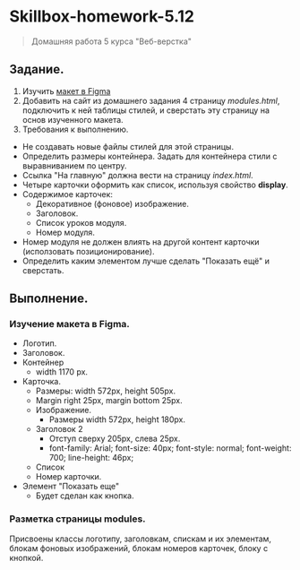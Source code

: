 # Skillbox-homework-5.12
> Домашняя работа 5 курса "Веб-верстка"

## Задание.

1. Изучить [макет в Figma](https://www.figma.com/file/YWQ3NFDGxDweqlgFrfQlqm/Modules_page?node-id=0%3A1)
2. Добавить на сайт из домашнего задания 4 страницу *modules.html*, подключить к ней таблицы стилей, и сверстать эту страницу на основ изученного макета.
3. Требования к выполнению.
  - Не создавать новые файлы стилей для этой страницы.
  - Определить размеры контейнера. Задать для контейнера стили с выравниванием по центру.
  - Ссылка "На главную" должна вести на страницу *index.html*.
  - Четыре карточки оформить как список, используя свойство **display**.
  - Содержимое карточек:
    - Декоративное (фоновое) изображение.
    - Заголовок.
    - Список уроков модуля.
    - Номер модуля.
  - Номер модуля не должен влиять на другой контент карточки (исползовать позиционирование).
  - Определить каким элементом лучше сделать "Показать ещё" и сверстать.

## Выполнение.

### Изучение макета в Figma.

- Логотип.
- Заголовок.
- Контейнер
  - width 1170 px.
- Карточка.
  - Размеры: width 572px, height 505px.
  - Margin right 25px, margin bottom 25px.
  - Изображение.
    - Размеры width 572px, height 180px.
  - Заголовок 2
    - Отступ сверху 205px, слева 25px.
    - font-family: Arial; font-size: 40px; font-style: normal; font-weight: 700; line-height: 46px;
  - Список
  - Номер карточки.
- Элемент "Показать еще"
  - Будет сделан как кнопка.

### Разметка страницы modules.

Присвоены классы логотипу, заголовкам, спискам и их элементам, блокам фоновых изображений, блокам номеров карточек, блоку с кнопкой.

 






